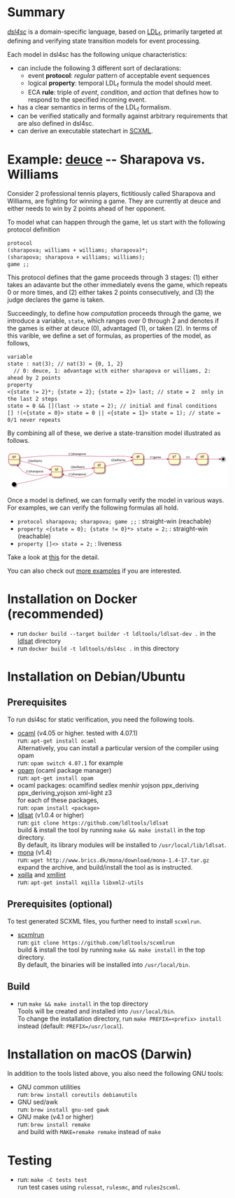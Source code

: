 # Summary

[*dsl4sc*](https://github.com/ldltools/dsl4sc) is a domain-specific language,
based on [LDL<sub>f</sub>](https://www.cs.rice.edu/~vardi/),
primarily targeted at defining and verifying state transition models for event processing.

Each model in dsl4sc has the following unique characteristics:

- can include the following 3 different sort of declarations:
  - event **protocol**:
    _regular_ pattern of acceptable event sequences
  - logical **property**:
    temporal LDL<sub>f</sub> formula the model should meet.
  - ECA **rule**:
    triple of _event_, _condition_, and _action_
    that defines how to respond to the specified incoming event.
- has a clear semantics in terms of the LDL<sub>f</sub> formalism.
- can be verified statically and formally against arbitrary requirements
  that are also defined in dsl4sc.
- can derive an executable statechart in [SCXML](https://www.w3.org/TR/scxml/).

# Example: [deuce](examples/deuce/README.md) -- Sharapova vs. Williams

Consider 2 professional tennis players, fictitiously called Sharapova and Williams,
are fighting for winning a game.
They are currently at deuce and either needs to win by 2 points ahead of her opponent.

To model what can happen through the game,
let us start with the following protocol definition

```
protocol  
(sharapova; williams + williams; sharapova)*;  
(sharapova; sharapova + williams; williams);  
game ;;
```

This protocol defines that the game proceeds through 3 stages:
(1) either takes an adavante but the other immediately evens the game,
which repeats 0 or more times, and
(2) either takes 2 points consecutively, and
(3) the judge declares the game is taken.

Succeedingly, to define how _computation_ proceeds through the game,
we introduce a variable, `state`, which ranges over 0 through 2 and denotes
if the games is either at deuce (0), advantaged (1), or taken (2).
In terms of this varible,
we define a set of formulas, as properties of the model, as follows,

```
variable  
state : nat(3); // nat(3) = {0, 1, 2}  
  // 0: deuce, 1: advantage with either sharapova or williams, 2: ahead by 2 points  
property  
<{state != 2}*; {state = 2}; {state = 2}> last; // state = 2  only in the last 2 steps  
state = 0 && [](last -> state = 2); // initial and final conditions  
[] !(<{state = 0}> state = 0 || <{state = 1}> state = 1); // state = 0/1 never repeats
```

By combining all of these, we derive a state-transition model illustrated as follows.

![statechart](examples/deuce/deuce.svg)

Once a model is defined, we can formally verify the model in various ways.
For examples, we can verify the following formulas all hold.

- `protocol sharapova; sharapova; game ;;` : straight-win (reachable)
- `property <{state = 0}; {state != 0}*> state = 2;` : straight-win (reachable)
- `property []<> state = 2;` : liveness

Take a look at [this](examples/deuce/README.md) for the detail.

You can also check out [more examples](examples/README.md) if you are interested.  


# Installation on Docker (recommended)

- run `docker build --target builder -t ldltools/ldlsat-dev .` in the [ldlsat](https://github.com/ldltools/ldlsat) directory
- run `docker build -t ldltools/dsl4sc .` in this directory

# Installation on Debian/Ubuntu
## Prerequisites
To run dsl4sc for static verification, you need the following tools.

- [ocaml](https://ocaml.org) (v4.05 or higher. tested with 4.07.1)  
  run: `apt-get install ocaml`  
  Alternatively, you can install a particular version of the compiler using opam  
  run: `opam switch 4.07.1` for example
- [opam](https://opam.ocaml.org) (ocaml package manager)  
  run: `apt-get install opam`
- ocaml packages: ocamlfind sedlex menhir yojson ppx\_deriving ppx\_deriving\_yojson xml-light z3  
  for each of these packages,  
  run: `opam install <package>`
- [ldlsat](https://github.com/ldltools/ldlsat) (v1.0.4 or higher)  
  run: `git clone https://github.com/ldltools/ldlsat`  
  build & install the tool by running `make && make install` in the top directory.  
  By default, its library modules will be installed to `/usr/local/lib/ldlsat`.
- [mona](http://www.brics.dk/mona/) (v1.4)  
  run: `wget http://www.brics.dk/mona/download/mona-1.4-17.tar.gz`  
  expand the archive, and build/install the tool as is instructed.
- [xqilla](http://xqilla.sourceforge.net/) and [xmllint](http://xmlsoft.org/)  
  run: `apt-get install xqilla libxml2-utils`

## Prerequisites (optional)
To test generated SCXML files, you further need to install `scxmlrun`.

- [scxmlrun](https://github.com/ldltools/scxmlrun)  
  run: `git clone https://github.com/ldltools/scxmlrun`  
  build & install the tool by running `make && make install` in the top directory.  
  By default, the binaries will be installed into `/usr/local/bin`.

## Build
- run `make && make install` in the top directory  
  Tools will be created and installed into `/usr/local/bin`.  
  To change the installation directory,
  run `make PREFIX=<prefix> install` instead (default: `PREFIX=/usr/local`).

# Installation on macOS (Darwin)
In addition to the tools listed above, you also need the following GNU tools:

- GNU common utilities  
  run: `brew install coreutils debianutils`
- GNU sed/awk  
  run: `brew install gnu-sed gawk`
- GNU make (v4.1 or higher)  
  run: `brew install remake`  
  and build with `MAKE=remake remake` instead of `make`

# Testing

- run: `make -C tests test`  
  run test cases using `rulessat`, `rulesmc`, and `rules2scxml`.
